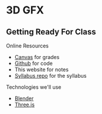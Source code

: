 # 3D GFX



 ## Getting Ready For Class

 Online Resources
 - [Canvas](//canvas.unomaha.edu) for grades
 - [Github](//github.com/4620) for code
 - This website for notes
 - [Syllabus repo](//github.com/bricksphd/teaching) for the syllabus

 Technologies we'll use

 - [Blender](//blender.org)
 - [Three.js](//threejs.org) 




